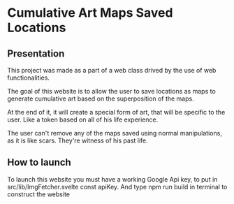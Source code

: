 # Cumulative Art Maps Saved Locations

## Presentation
This project was made as a part of a web class drived by the use of web functionalities.

The goal of this website is to allow the user to save locations as maps 
to generate cumulative art based on the superposition of the maps.

At the end of it, it will create a special form of art, that will be specific to the user. 
Like a token based on all of his life experience.

The user can't remove any of the maps saved using normal manipulations, as it is like scars. They're witness of his past life.

## How to launch

To launch this website you must have a working Google Api key, to put in src/lib/ImgFetcher.svelte const apiKey.
And type npm run build in terminal to construct the website